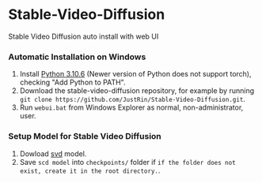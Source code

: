 # Stable-Video-Diffusion
Stable Video Diffusion auto install with web UI

### Automatic Installation on Windows
1. Install [Python 3.10.6](https://www.python.org/downloads/release/python-3106/) (Newer version of Python does not support torch), checking "Add Python to PATH".
2. Download the stable-video-diffusion repository, for example by running `git clone https://github.com/JustRin/Stable-Video-Diffusion.git`.
3. Run `webui.bat` from Windows Explorer as normal, non-administrator, user.

### Setup Model for Stable Video Diffusion
1. Dowload [svd](https://huggingface.co/stabilityai/stable-video-diffusion-img2vid/resolve/main/svd.safetensors?download=true) model.
2. Save `scd model` into `checkpoints/` folder if `if the folder does not exist, create it in the root directory.`.
